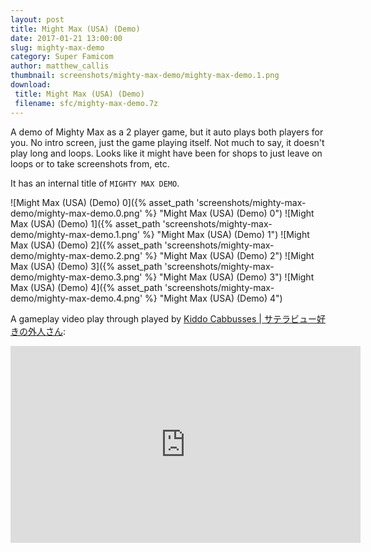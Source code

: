 ```yaml
---
layout: post
title: Might Max (USA) (Demo)
date: 2017-01-21 13:00:00
slug: mighty-max-demo
category: Super Famicom
author: matthew_callis
thumbnail: screenshots/mighty-max-demo/mighty-max-demo.1.png
download:
 title: Might Max (USA) (Demo)
 filename: sfc/mighty-max-demo.7z
---
```


A demo of Mighty Max as a 2 player game, but it auto plays both players for you. No intro screen, just the game playing itself. Not much to say, it doesn't play long and loops. Looks like it might have been for shops to just leave on loops or to take screenshots from, etc.

It has an internal title of `MIGHTY MAX DEMO`.

![Might Max (USA) (Demo) 0]({% asset_path 'screenshots/mighty-max-demo/mighty-max-demo.0.png' %} "Might Max (USA) (Demo) 0")
![Might Max (USA) (Demo) 1]({% asset_path 'screenshots/mighty-max-demo/mighty-max-demo.1.png' %} "Might Max (USA) (Demo) 1")
![Might Max (USA) (Demo) 2]({% asset_path 'screenshots/mighty-max-demo/mighty-max-demo.2.png' %} "Might Max (USA) (Demo) 2")
![Might Max (USA) (Demo) 3]({% asset_path 'screenshots/mighty-max-demo/mighty-max-demo.3.png' %} "Might Max (USA) (Demo) 3")
![Might Max (USA) (Demo) 4]({% asset_path 'screenshots/mighty-max-demo/mighty-max-demo.4.png' %} "Might Max (USA) (Demo) 4")

A gameplay video play through played by [Kiddo Cabbusses | サテラビュー好きの外人さん](https://www.youtube.com/channel/UCOXvfoAZZJhmDZw0boGkSYA):
<iframe width="560" height="315" src="https://www.youtube-nocookie.com/embed/wB7nTmKbClQ" frameborder="0" allowfullscreen></iframe>
